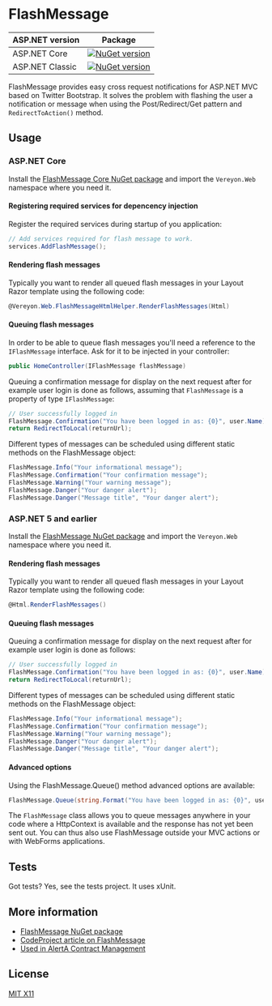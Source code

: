 FlashMessage
============


| ASP.NET version    | Package       |
| ------------------ |:-------------:|
| ASP.NET Core       | [![NuGet version](https://badge.fury.io/nu/Vereyon.Web.FlashMessageCore.svg)](http://badge.fury.io/nu/Vereyon.Web.FlashMessageCore) |
| ASP.NET Classic    | [![NuGet version](https://badge.fury.io/nu/Vereyon.Web.FlashMessage.svg)](http://badge.fury.io/nu/Vereyon.Web.FlashMessage) |

FlashMessage provides easy cross request notifications for ASP.NET MVC based on Twitter Bootstrap. It solves the problem with flashing the user a notification or message when using the Post/Redirect/Get pattern and ```RedirectToAction()``` method.

Usage
-----

### ASP.NET Core

Install the [FlashMessage Core NuGet package](https://www.nuget.org/packages/Vereyon.Web.FlashMessageCore/) and import the ```Vereyon.Web``` namespace where you need it.


#### Registering required services for depencency injection

Register the required services during startup of you application:

```C#
// Add services required for flash message to work.
services.AddFlashMessage();
```

#### Rendering flash messages

Typically you want to render all queued flash messages in your Layout Razor template using the following code:

```C#
@Vereyon.Web.FlashMessageHtmlHelper.RenderFlashMessages(Html)
```

#### Queuing flash messages

In order to be able to queue flash messages you'll need a reference to the ```IFlashMessage``` interface. Ask for it to be injected in your controller:


```C#
public HomeController(IFlashMessage flashMessage)
```

Queuing a confirmation message for display on the next request after for example user login is done as follows, assuming that ```FlashMessage``` is a property of type ```IFlashMessage```:

```C#
// User successfully logged in
FlashMessage.Confirmation("You have been logged in as: {0}", user.Name);
return RedirectToLocal(returnUrl);
```

Different types of messages can be scheduled using different static methods on the FlashMessage object:

```C#
FlashMessage.Info("Your informational message");
FlashMessage.Confirmation("Your confirmation message");
FlashMessage.Warning("Your warning message");
FlashMessage.Danger("Your danger alert");
FlashMessage.Danger("Message title", "Your danger alert");
```

### ASP.NET 5 and earlier

Install the [FlashMessage NuGet package](https://www.nuget.org/packages/Vereyon.Web.FlashMessage/) and import the ```Vereyon.Web``` namespace where you need it.

#### Rendering flash messages

Typically you want to render all queued flash messages in your Layout Razor template using the following code:

```C#
@Html.RenderFlashMessages()
```

#### Queuing flash messages

Queuing a confirmation message for display on the next request after for example user login is done as follows:

```C#
// User successfully logged in
FlashMessage.Confirmation("You have been logged in as: {0}", user.Name);
return RedirectToLocal(returnUrl);
```

Different types of messages can be scheduled using different static methods on the FlashMessage object:

```C#
FlashMessage.Info("Your informational message");
FlashMessage.Confirmation("Your confirmation message");
FlashMessage.Warning("Your warning message");
FlashMessage.Danger("Your danger alert");
FlashMessage.Danger("Message title", "Your danger alert");
```

#### Advanced options

Using the FlashMessage.Queue() method advanced options are available:

```C#
FlashMessage.Queue(string.Format("You have been logged in as: {0}", user.Name), "Title", FlashMessageType.Confirmation, false);
```

The ```FlashMessage``` class allows you to queue messages anywhere in your code where a HttpContext is available and the response has not yet been sent out. You can thus also use FlashMessage outside your MVC actions or with WebForms applications.

Tests
-----

Got tests? Yes, see the tests project. It uses xUnit.


More information
-----

 * [FlashMessage NuGet package](https://www.nuget.org/packages/Vereyon.Web.FlashMessage/)
 * [CodeProject article on FlashMessage](http://www.codeproject.com/Articles/987638/Post-Redirect-Get-user-notifications-for-ASP-NET-M)
 * [Used in AlertA Contract Management](http://www.alert.eu)

License
-------

[MIT X11](http://en.wikipedia.org/wiki/MIT_License)
